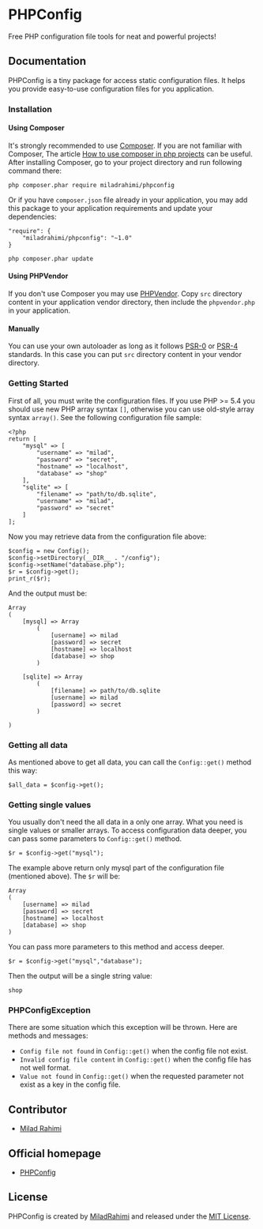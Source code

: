 # PHPConfig
Free PHP configuration file tools for neat and powerful projects!

## Documentation
PHPConfig is a tiny package for access static configuration files.
It helps you provide easy-to-use configuration files for you application.

### Installation
#### Using Composer
It's strongly recommended to use [Composer](http://getcomposer.org).
If you are not familiar with Composer, The article
[How to use composer in php projects](http://www.miladrahimi.com/blog/2015/04/12/how-to-use-composer-in-php-projects)
can be useful.
After installing Composer, go to your project directory and run following command there:
```
php composer.phar require miladrahimi/phpconfig
```
Or if you have `composer.json` file already in your application,
you may add this package to your application requirements
and update your dependencies:
```
"require": {
    "miladrahimi/phpconfig": "~1.0"
}
```
```
php composer.phar update
```
#### Using PHPVendor
If you don't use Composer you may use [PHPVendor](https://github.com/miladrahimi/phpvendor).
Copy `src` directory content in your application vendor directory,
then include the `phpvendor.php` in your application.
#### Manually
You can use your own autoloader as long as it follows [PSR-0](http://www.php-fig.org/psr/psr-0) or
[PSR-4](http://www.php-fig.org/psr/psr-4) standards.
In this case you can put `src` directory content in your vendor directory.

### Getting Started
First of all, you must write the configuration files.
If you use PHP >= 5.4 you should use new PHP array syntax `[]`,
otherwise you can use old-style array syntax `array()`.
See the following configuration file sample:
```
<?php
return [
    "mysql" => [
        "username" => "milad",
        "password" => "secret",
        "hostname" => "localhost",
        "database" => "shop"
    ],
    "sqlite" => [
        "filename" => "path/to/db.sqlite",
        "username" => "milad",
        "password" => "secret"
    ]
];
```
Now you may retrieve data from the configuration file above:
```
$config = new Config();
$config->setDirectory(__DIR__ . "/config");
$config->setName("database.php");
$r = $config->get();
print_r($r);
```
And the output must be:
```
Array
(
    [mysql] => Array
        (
            [username] => milad
            [password] => secret
            [hostname] => localhost
            [database] => shop
        )

    [sqlite] => Array
        (
            [filename] => path/to/db.sqlite
            [username] => milad
            [password] => secret
        )

)
```

### Getting all data
As mentioned above to get all data, you can call the `Config::get()` method this way:
```
$all_data = $config->get();
```

### Getting single values
You usually don't need the all data in a only one array.
What you need is single values or smaller arrays.
To access configuration data deeper, you can pass some parameters to `Config::get()` method.
```
$r = $config->get("mysql");
```
The example above return only mysql part of the configuration file (mentioned above).
The `$r` will be:
```
Array
(
    [username] => milad
    [password] => secret
    [hostname] => localhost
    [database] => shop
)
```
You can pass more parameters to this method and access deeper.
```
$r = $config->get("mysql","database");
```
Then the output will be a single string value:
```
shop
```

### PHPConfigException
There are some situation which this exception will be thrown.
Here are methods and messages:
*   `Config file not found` in `Config::get()` when the config file not exist.
*   `Invalid config file content` in `Config::get()` when the config file has not well format.
*   `Value not found` in `Config::get()` when the requested parameter not exist as a key in the config file.

## Contributor
*	[Milad Rahimi](http://miladrahimi.com)

## Official homepage
*   [PHPConfig](http://miladrahimi.github.io/phpconfig)

## License
PHPConfig is created by [MiladRahimi](http://miladrahimi.com)
and released under the [MIT License](http://opensource.org/licenses/mit-license.php).